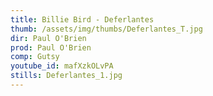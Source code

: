 ```yaml
---
title: Billie Bird - Deferlantes
thumb: /assets/img/thumbs/Deferlantes_T.jpg
dir: Paul O'Brien
prod: Paul O'Brien
comp: Gutsy
youtube_id: mafXzkOLvPA
stills: Deferlantes_1.jpg
---
```


